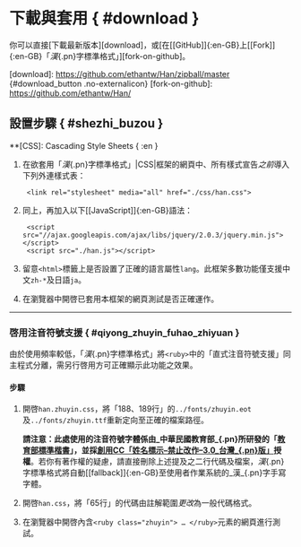 <style scoped>
#download_button {
    background-color: #eee;
    border: 1px solid #ccc;
    border-radius: 20px;
        -moz-border-radius: 20px;
    box-shadow:             #fff 0 1px 2px inset;
        -moz-box-shadow:    #fff 0 1px 2px inset;
        -webkit-box-shadow: #fff 0 1px 2px inset;
     color: #666;
    font-weight: inherit;
    letter-spacing: .15em;
    margin: 0 3px;
    padding: 7px 10px;
}

#download_button:hover {
    border-color: #999;
}

#download_button:active {
    box-shadow:             #ccc 0 1px 2px inset;
        -moz-box-shadow:    #ccc 0 1px 2px inset;
        -webkit-box-shadow: #ccc 0 1px 2px inset;
}
</style>


下載與套用 { #download }
===

你可以直接[下載最新版本][download]，或[在[[GitHub]]{:en-GB}上[[Fork]]{:en-GB}「_漢_{.pn}字標準格式」][fork-on-github]。

[download]: https://github.com/ethantw/Han/zipball/master {#download_button .no-externalicon}
[fork-on-github]: https://github.com/ethantw/Han/



設置步驟 { #shezhi_buzou }
---

**[CSS]: Cascading Style Sheets { :en }

1. 在欲套用「_漢_{.pn}字標準格式」|CSS|框架的網頁中、所有樣式宣告*之前*導入下列外連樣式表：

    	<link rel="stylesheet" media="all" href="./css/han.css">

2. 同上，再加入以下[[JavaScript]]{:en-GB}語法：

    	<script src="//ajax.googleapis.com/ajax/libs/jquery/2.0.3/jquery.min.js"></script>
    	<script src="./han.js"></script>

3. 留意`<html>`標籤上是否設置了正確的語言屬性`lang`。此框架多數功能僅支援中文`zh-*`及日語`ja`。

4. 在瀏覽器中開啓已套用本框架的網頁測試是否正確運作。


***


### 啓用注音符號支援 { #qiyong_zhuyin_fuhao_zhiyuan }

由於使用頻率較低，「_漢_{.pn}字標準格式」將`<ruby>`中的「直式注音符號支援」同主程式分離，需另行啓用方可正確顯示此功能之效果。


#### 步驟

1. 開啓`han.zhuyin.css`，將「188、189行」的`../fonts/zhuyin.eot`及`../fonts/zhuyin.ttf`重新定向至正確的檔案路徑。

    **請注意：**此處使用的注音符號字體係由_中華民國教育部_{.pn}所研發的「[教育部標準楷書][kai]」，並**採[創用CC「姓名標示–禁止改作–3.0_台灣_{.pn}版」][cc]授權**。若你有著作權的疑慮，請直接刪除上述提及之二行代碼及檔案，_漢_{.pn}字標準格式將自動[[fallback]]{:en-GB}至使用者作業系統的_漢_{.pn}字手寫字體。

2. 開啓`han.css`，將「65行」的代碼由註解範圍*更改*為一般代碼格式。

3. 在瀏覽器中開啓內含`<ruby class="zhuyin"> … </ruby>`元素的網頁進行測試。


[kai]: http://www.edu.tw/treasure/filedown.aspx?Node=1123&Index=2&WID=c5ad5187-55ef-4811-8219-e946fe04f725
[cc]: http://creativecommons.org/licenses/by-nd/3.0/tw/


